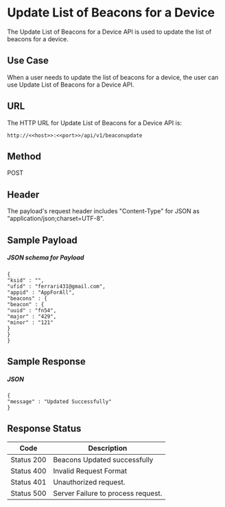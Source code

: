                            

Update List of Beacons for a Device
===================================

The Update List of Beacons for a Device API is used to update the list of beacons for a device.

Use Case
--------

When a user needs to update the list of beacons for a device, the user can use Update List of Beacons for a Device API.

URL
---

The HTTP URL for Update List of Beacons for a Device API is:

```
http://<<host>>:<<port>>/api/v1/beaconupdate
```

Method
------

POST

Header
------

The payload's request header includes "Content-Type" for JSON as “application/json;charset=UTF-8".

Sample Payload
--------------

##### JSON schema for Payload

```
{  
"ksid" : "",  
"ufid" : "ferrari431@gmail.com",  
"appid" : "AppForAll",  
"beacons" : {  
"beacon" : {  
"uuid" : "fn54",  
"major" : "429",  
"minor" : "121"  
}  
}  
}  

```

Sample Response
---------------

##### JSON

```
{  
"message" : "Updated Successfully"  
}  

```

Response Status
---------------

  
| Code | Description |
| --- | --- |
| Status 200 | Beacons Updated successfully |
| Status 400 | Invalid Request Format |
| Status 401 | Unauthorized request. |
| Status 500 | Server Failure to process request. |

